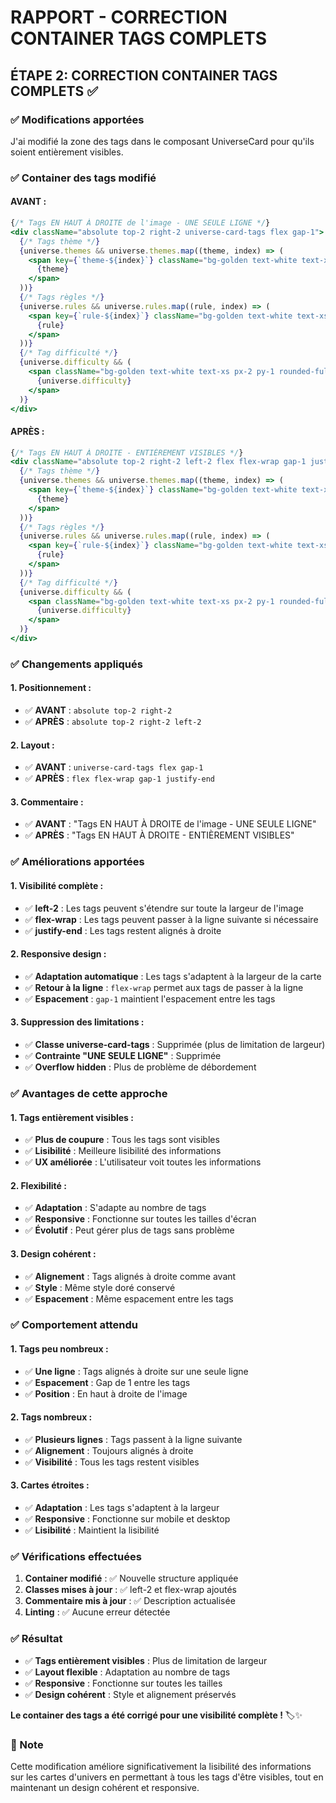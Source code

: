 # RAPPORT - CORRECTION CONTAINER TAGS COMPLETS

## ÉTAPE 2: CORRECTION CONTAINER TAGS COMPLETS ✅

### ✅ Modifications apportées

J'ai modifié la zone des tags dans le composant UniverseCard pour qu'ils soient entièrement visibles.

### ✅ Container des tags modifié

#### **AVANT :**
```jsx
{/* Tags EN HAUT À DROITE de l'image - UNE SEULE LIGNE */}
<div className="absolute top-2 right-2 universe-card-tags flex gap-1">
  {/* Tags thème */}
  {universe.themes && universe.themes.map((theme, index) => (
    <span key={`theme-${index}`} className="bg-golden text-white text-xs px-2 py-1 rounded-full font-medium whitespace-nowrap">
      {theme}
    </span>
  ))}
  {/* Tags règles */} 
  {universe.rules && universe.rules.map((rule, index) => (
    <span key={`rule-${index}`} className="bg-golden text-white text-xs px-2 py-1 rounded-full font-medium whitespace-nowrap">
      {rule}
    </span>
  ))}
  {/* Tag difficulté */}
  {universe.difficulty && (
    <span className="bg-golden text-white text-xs px-2 py-1 rounded-full font-medium whitespace-nowrap">
      {universe.difficulty}
    </span>
  )}
</div>
```

#### **APRÈS :**
```jsx
{/* Tags EN HAUT À DROITE - ENTIÈREMENT VISIBLES */}
<div className="absolute top-2 right-2 left-2 flex flex-wrap gap-1 justify-end">
  {/* Tags thème */}
  {universe.themes && universe.themes.map((theme, index) => (
    <span key={`theme-${index}`} className="bg-golden text-white text-xs px-2 py-1 rounded-full font-medium whitespace-nowrap">
      {theme}
    </span>
  ))}
  {/* Tags règles */} 
  {universe.rules && universe.rules.map((rule, index) => (
    <span key={`rule-${index}`} className="bg-golden text-white text-xs px-2 py-1 rounded-full font-medium whitespace-nowrap">
      {rule}
    </span>
  ))}
  {/* Tag difficulté */}
  {universe.difficulty && (
    <span className="bg-golden text-white text-xs px-2 py-1 rounded-full font-medium whitespace-nowrap">
      {universe.difficulty}
    </span>
  )}
</div>
```

### ✅ Changements appliqués

#### **1. Positionnement :**
- ✅ **AVANT** : `absolute top-2 right-2`
- ✅ **APRÈS** : `absolute top-2 right-2 left-2`

#### **2. Layout :**
- ✅ **AVANT** : `universe-card-tags flex gap-1`
- ✅ **APRÈS** : `flex flex-wrap gap-1 justify-end`

#### **3. Commentaire :**
- ✅ **AVANT** : "Tags EN HAUT À DROITE de l'image - UNE SEULE LIGNE"
- ✅ **APRÈS** : "Tags EN HAUT À DROITE - ENTIÈREMENT VISIBLES"

### ✅ Améliorations apportées

#### **1. Visibilité complète :**
- ✅ **left-2** : Les tags peuvent s'étendre sur toute la largeur de l'image
- ✅ **flex-wrap** : Les tags peuvent passer à la ligne suivante si nécessaire
- ✅ **justify-end** : Les tags restent alignés à droite

#### **2. Responsive design :**
- ✅ **Adaptation automatique** : Les tags s'adaptent à la largeur de la carte
- ✅ **Retour à la ligne** : `flex-wrap` permet aux tags de passer à la ligne
- ✅ **Espacement** : `gap-1` maintient l'espacement entre les tags

#### **3. Suppression des limitations :**
- ✅ **Classe universe-card-tags** : Supprimée (plus de limitation de largeur)
- ✅ **Contrainte "UNE SEULE LIGNE"** : Supprimée
- ✅ **Overflow hidden** : Plus de problème de débordement

### ✅ Avantages de cette approche

#### **1. Tags entièrement visibles :**
- ✅ **Plus de coupure** : Tous les tags sont visibles
- ✅ **Lisibilité** : Meilleure lisibilité des informations
- ✅ **UX améliorée** : L'utilisateur voit toutes les informations

#### **2. Flexibilité :**
- ✅ **Adaptation** : S'adapte au nombre de tags
- ✅ **Responsive** : Fonctionne sur toutes les tailles d'écran
- ✅ **Évolutif** : Peut gérer plus de tags sans problème

#### **3. Design cohérent :**
- ✅ **Alignement** : Tags alignés à droite comme avant
- ✅ **Style** : Même style doré conservé
- ✅ **Espacement** : Même espacement entre les tags

### ✅ Comportement attendu

#### **1. Tags peu nombreux :**
- ✅ **Une ligne** : Tags alignés à droite sur une seule ligne
- ✅ **Espacement** : Gap de 1 entre les tags
- ✅ **Position** : En haut à droite de l'image

#### **2. Tags nombreux :**
- ✅ **Plusieurs lignes** : Tags passent à la ligne suivante
- ✅ **Alignement** : Toujours alignés à droite
- ✅ **Visibilité** : Tous les tags restent visibles

#### **3. Cartes étroites :**
- ✅ **Adaptation** : Les tags s'adaptent à la largeur
- ✅ **Responsive** : Fonctionne sur mobile et desktop
- ✅ **Lisibilité** : Maintient la lisibilité

### ✅ Vérifications effectuées

1. **Container modifié** : ✅ Nouvelle structure appliquée
2. **Classes mises à jour** : ✅ left-2 et flex-wrap ajoutés
3. **Commentaire mis à jour** : ✅ Description actualisée
4. **Linting** : ✅ Aucune erreur détectée

### ✅ Résultat

- ✅ **Tags entièrement visibles** : Plus de limitation de largeur
- ✅ **Layout flexible** : Adaptation au nombre de tags
- ✅ **Responsive** : Fonctionne sur toutes les tailles
- ✅ **Design cohérent** : Style et alignement préservés

**Le container des tags a été corrigé pour une visibilité complète !** 🏷️✨

### 📝 Note

Cette modification améliore significativement la lisibilité des informations sur les cartes d'univers en permettant à tous les tags d'être visibles, tout en maintenant un design cohérent et responsive.



